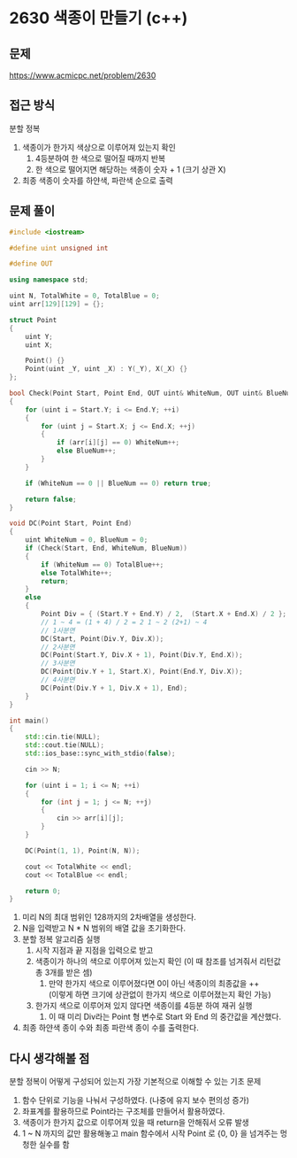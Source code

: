 # 2630 색종이 만들기 (c++)

## 문제
https://www.acmicpc.net/problem/2630

## 접근 방식
분할 정복
1. 색종이가 한가지 색상으로 이루어져 있는지 확인   
	1. 4등분하여 한 색으로 떨어질 때까지 반복
	2. 한 색으로 떨어지면 해당하는 색종이 숫자 + 1 (크기 상관 X)
2. 최종 색종이 숫자를 하얀색, 파란색 순으로 출력

## 문제 풀이
```c++
#include <iostream>

#define uint unsigned int

#define OUT

using namespace std;

uint N, TotalWhite = 0, TotalBlue = 0;
uint arr[129][129] = {};

struct Point
{
    uint Y;
    uint X;

    Point() {}
    Point(uint _Y, uint _X) : Y(_Y), X(_X) {}
};

bool Check(Point Start, Point End, OUT uint& WhiteNum, OUT uint& BlueNum)
{
    for (uint i = Start.Y; i <= End.Y; ++i)
    {
        for (uint j = Start.X; j <= End.X; ++j)
        {
            if (arr[i][j] == 0) WhiteNum++;
            else BlueNum++;
        }
    }

    if (WhiteNum == 0 || BlueNum == 0) return true;

    return false;
}

void DC(Point Start, Point End)
{
    uint WhiteNum = 0, BlueNum = 0;
    if (Check(Start, End, WhiteNum, BlueNum))
    {
        if (WhiteNum == 0) TotalBlue++;
        else TotalWhite++;
        return;
    }
    else
    {
        Point Div = { (Start.Y + End.Y) / 2,  (Start.X + End.X) / 2 };
        // 1 ~ 4 = (1 + 4) / 2 = 2 1 ~ 2 (2+1) ~ 4
        // 1사분면
        DC(Start, Point(Div.Y, Div.X));
        // 2사분면
        DC(Point(Start.Y, Div.X + 1), Point(Div.Y, End.X));
        // 3사분면
        DC(Point(Div.Y + 1, Start.X), Point(End.Y, Div.X));
        // 4사분면
        DC(Point(Div.Y + 1, Div.X + 1), End);
    }
}

int main()
{
    std::cin.tie(NULL);
    std::cout.tie(NULL);
    std::ios_base::sync_with_stdio(false);

    cin >> N;

    for (uint i = 1; i <= N; ++i)
    {
        for (int j = 1; j <= N; ++j)
        {
            cin >> arr[i][j];
        }
    }

    DC(Point(1, 1), Point(N, N));

    cout << TotalWhite << endl;
    cout << TotalBlue << endl;

    return 0;
}
```
1. 미리 N의 최대 범위인 128까지의 2차배열을 생성한다.
2. N을 입력받고 N * N 범위의 배열 값을 초기화한다.
3. 분할 정복 알고리즘 실행
	1. 시작 지점과 끝 지점을 입력으로 받고
	2. 색종이가 하나의 색으로 이루어져 있는지 확인 (이 때 참조를 넘겨줘서 리턴값 총 3개를 받은 셈)
		1. 만약 한가지 색으로 이루어졌다면 0이 아닌 색종이의 최종값을 ++   
		(이렇게 하면 크기에 상관없이 한가지 색으로 이루어졌는지 확인 가능)
	3. 한가지 색으로 이루어져 있지 않다면 색종이를 4등분 하여 재귀 실행
		1. 이 때 미리 Div라는 Point 형 변수로 Start 와 End 의 중간값을 계산했다.
4. 최종 하얀색 종이 수와 최종 파란색 종이 수를 출력한다.


## 다시 생각해볼 점
분할 정복이 어떻게 구성되어 있는지 가장 기본적으로 이해할 수 있는 기초 문제
1. 함수 단위로 기능을 나눠서 구성하였다. (나중에 유지 보수 편의성 증가)
2. 좌표계를 활용하므로 Point라는 구조체를 만들어서 활용하였다.
3. 색종이가 한가지 값으로 이루어져 있을 때 return을 안해줘서 오류 발생
4. 1 ~ N 까지의 값만 활용해놓고 main 함수에서 시작 Point 로 {0, 0} 을 넘겨주는 멍청한 실수를 함